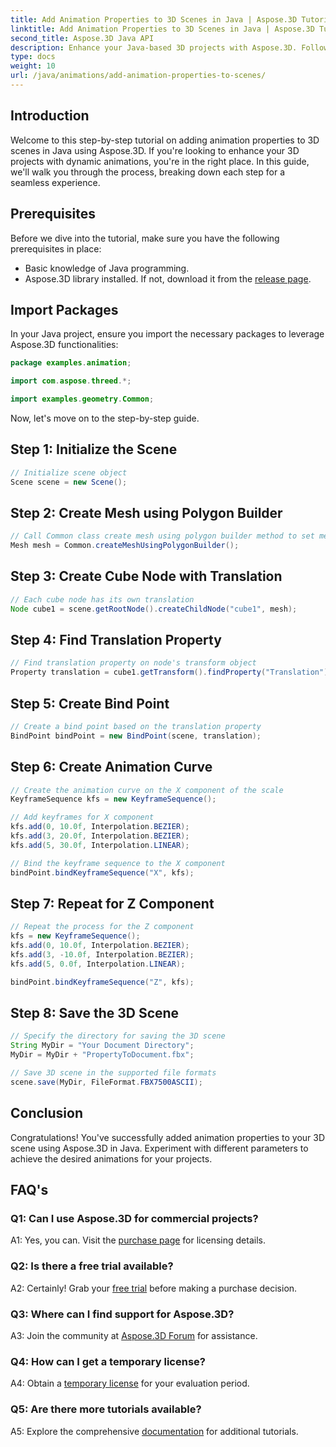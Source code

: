 ```yaml
---
title: Add Animation Properties to 3D Scenes in Java | Aspose.3D Tutorial
linktitle: Add Animation Properties to 3D Scenes in Java | Aspose.3D Tutorial
second_title: Aspose.3D Java API
description: Enhance your Java-based 3D projects with Aspose.3D. Follow our tutorial to add animation properties seamlessly.
type: docs
weight: 10
url: /java/animations/add-animation-properties-to-scenes/
---
```

## Introduction

Welcome to this step-by-step tutorial on adding animation properties to 3D scenes in Java using Aspose.3D. If you're looking to enhance your 3D projects with dynamic animations, you're in the right place. In this guide, we'll walk you through the process, breaking down each step for a seamless experience.

## Prerequisites

Before we dive into the tutorial, make sure you have the following prerequisites in place:

- Basic knowledge of Java programming.
- Aspose.3D library installed. If not, download it from the [release page](https://releases.aspose.com/3d/java/).

## Import Packages

In your Java project, ensure you import the necessary packages to leverage Aspose.3D functionalities:

```java
package examples.animation;

import com.aspose.threed.*;

import examples.geometry.Common;
```

Now, let's move on to the step-by-step guide.

## Step 1: Initialize the Scene

```java
// Initialize scene object
Scene scene = new Scene();
```

## Step 2: Create Mesh using Polygon Builder

```java
// Call Common class create mesh using polygon builder method to set mesh instance
Mesh mesh = Common.createMeshUsingPolygonBuilder();
```

## Step 3: Create Cube Node with Translation

```java
// Each cube node has its own translation
Node cube1 = scene.getRootNode().createChildNode("cube1", mesh);
```

## Step 4: Find Translation Property

```java
// Find translation property on node's transform object
Property translation = cube1.getTransform().findProperty("Translation");
```

## Step 5: Create Bind Point

```java
// Create a bind point based on the translation property
BindPoint bindPoint = new BindPoint(scene, translation);
```

## Step 6: Create Animation Curve

```java
// Create the animation curve on the X component of the scale
KeyframeSequence kfs = new KeyframeSequence();

// Add keyframes for X component
kfs.add(0, 10.0f, Interpolation.BEZIER);
kfs.add(3, 20.0f, Interpolation.BEZIER);
kfs.add(5, 30.0f, Interpolation.LINEAR);

// Bind the keyframe sequence to the X component
bindPoint.bindKeyframeSequence("X", kfs);
```

## Step 7: Repeat for Z Component

```java
// Repeat the process for the Z component
kfs = new KeyframeSequence();
kfs.add(0, 10.0f, Interpolation.BEZIER);
kfs.add(3, -10.0f, Interpolation.BEZIER);
kfs.add(5, 0.0f, Interpolation.LINEAR);

bindPoint.bindKeyframeSequence("Z", kfs);
```

## Step 8: Save the 3D Scene

```java
// Specify the directory for saving the 3D scene
String MyDir = "Your Document Directory";
MyDir = MyDir + "PropertyToDocument.fbx";

// Save 3D scene in the supported file formats
scene.save(MyDir, FileFormat.FBX7500ASCII);
```

## Conclusion

Congratulations! You've successfully added animation properties to your 3D scene using Aspose.3D in Java. Experiment with different parameters to achieve the desired animations for your projects.

## FAQ's

### Q1: Can I use Aspose.3D for commercial projects?

A1: Yes, you can. Visit the [purchase page](https://purchase.aspose.com/buy) for licensing details.

### Q2: Is there a free trial available?

A2: Certainly! Grab your [free trial](https://releases.aspose.com/) before making a purchase decision.

### Q3: Where can I find support for Aspose.3D?

A3: Join the community at [Aspose.3D Forum](https://forum.aspose.com/c/3d/18) for assistance.

### Q4: How can I get a temporary license?

A4: Obtain a [temporary license](https://purchase.aspose.com/temporary-license/) for your evaluation period.

### Q5: Are there more tutorials available?

A5: Explore the comprehensive [documentation](https://reference.aspose.com/3d/java/) for additional tutorials.
